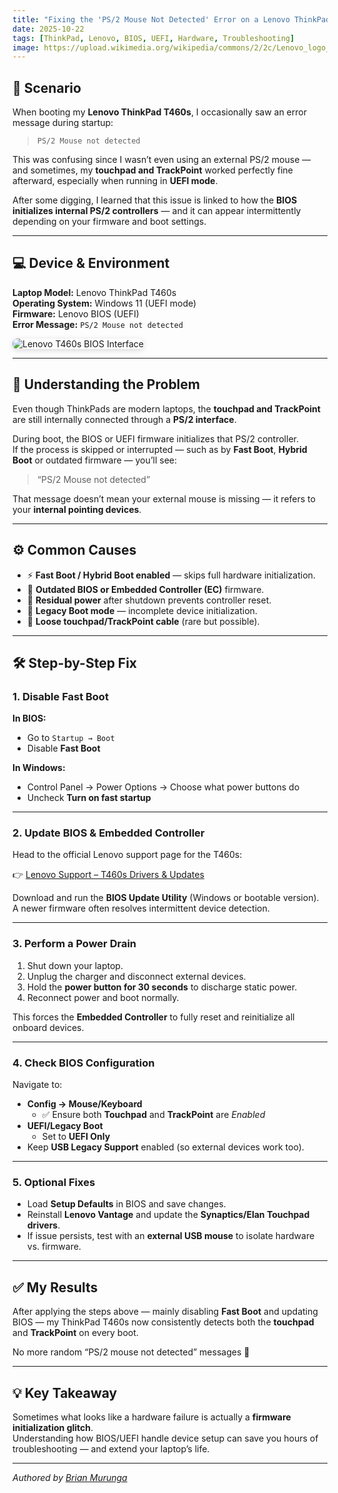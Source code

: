 ```yaml
---
title: "Fixing the 'PS/2 Mouse Not Detected' Error on a Lenovo ThinkPad T460s"
date: 2025-10-22
tags: [ThinkPad, Lenovo, BIOS, UEFI, Hardware, Troubleshooting]
image: https://upload.wikimedia.org/wikipedia/commons/2/2c/Lenovo_logo_2015.svg
---
```


## 🎯 Scenario

When booting my **Lenovo ThinkPad T460s**, I occasionally saw an error message during startup:

> `PS/2 Mouse not detected`

This was confusing since I wasn’t even using an external PS/2 mouse — and sometimes, my **touchpad and TrackPoint** worked perfectly fine afterward, especially when running in **UEFI mode**.  

After some digging, I learned that this issue is linked to how the **BIOS initializes internal PS/2 controllers** — and it can appear intermittently depending on your firmware and boot settings.

---

## 💻 Device & Environment

**Laptop Model:** Lenovo ThinkPad T460s  
**Operating System:** Windows 11 (UEFI mode)  
**Firmware:** Lenovo BIOS (UEFI)  
**Error Message:** `PS/2 Mouse not detected`

<img src="/assets/img/posts/t460s-bios.jpg" alt="Lenovo T460s BIOS Interface" style="max-width:100%; height:auto; border-radius:8px; box-shadow:0 2px 8px rgba(0,0,0,0.15);">

---

## 🧠 Understanding the Problem

Even though ThinkPads are modern laptops, the **touchpad and TrackPoint** are still internally connected through a **PS/2 interface**.  

During boot, the BIOS or UEFI firmware initializes that PS/2 controller.  
If the process is skipped or interrupted — such as by **Fast Boot**, **Hybrid Boot** or outdated firmware — you’ll see:

> “PS/2 Mouse not detected”

That message doesn’t mean your external mouse is missing — it refers to your **internal pointing devices**.

---

## ⚙️ Common Causes

- ⚡ **Fast Boot / Hybrid Boot enabled** — skips full hardware initialization.  
- 🧩 **Outdated BIOS or Embedded Controller (EC)** firmware.  
- 🔋 **Residual power** after shutdown prevents controller reset.  
- 🔄 **Legacy Boot mode** — incomplete device initialization.  
- 🔌 **Loose touchpad/TrackPoint cable** (rare but possible).

---

## 🛠️ Step-by-Step Fix

### 1. Disable Fast Boot

**In BIOS:**
- Go to `Startup → Boot`
- Disable **Fast Boot**

**In Windows:**
- Control Panel → Power Options → Choose what power buttons do  
- Uncheck **Turn on fast startup**

---

### 2. Update BIOS & Embedded Controller

Head to the official Lenovo support page for the T460s:

👉 [Lenovo Support – T460s Drivers & Updates](https://support.lenovo.com/us/en/products/laptops-and-netbooks/thinkpad-t-series-laptops/thinkpad-t460s/downloads)

Download and run the **BIOS Update Utility** (Windows or bootable version).  
A newer firmware often resolves intermittent device detection.

---

### 3. Perform a Power Drain

1. Shut down your laptop.  
2. Unplug the charger and disconnect external devices.  
3. Hold the **power button for 30 seconds** to discharge static power.  
4. Reconnect power and boot normally.

This forces the **Embedded Controller** to fully reset and reinitialize all onboard devices.

---

### 4. Check BIOS Configuration

Navigate to:
- **Config → Mouse/Keyboard**
  - ✅ Ensure both **Touchpad** and **TrackPoint** are *Enabled*
- **UEFI/Legacy Boot**
  - Set to **UEFI Only**
- Keep **USB Legacy Support** enabled (so external devices work too).

---

### 5. Optional Fixes

- Load **Setup Defaults** in BIOS and save changes.  
- Reinstall **Lenovo Vantage** and update the **Synaptics/Elan Touchpad drivers**.  
- If issue persists, test with an **external USB mouse** to isolate hardware vs. firmware.

---

## ✅ My Results

After applying the steps above — mainly disabling **Fast Boot** and updating BIOS — my ThinkPad T460s now consistently detects both the **touchpad** and **TrackPoint** on every boot.

No more random “PS/2 mouse not detected” messages 🎉

---

## 💡 Key Takeaway

Sometimes what looks like a hardware failure is actually a **firmware initialization glitch**.  
Understanding how BIOS/UEFI handle device setup can save you hours of troubleshooting — and extend your laptop’s life.

---

*Authored by [Brian Murunga](https://brianmurunga.github.io)*
